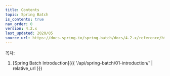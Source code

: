 ```yaml
---
title: Contents
topic: Spring Batch
is_contents: true
nav_order: 0
version: 4.2.x
last_updated: 2020/05
source_url: https://docs.spring.io/spring-batch/docs/4.2.x/reference/html/
---
```


목차:
1. [Spring Batch Introduction]({{ '/api/spring-batch/01-introduction/' | relative_url }})
